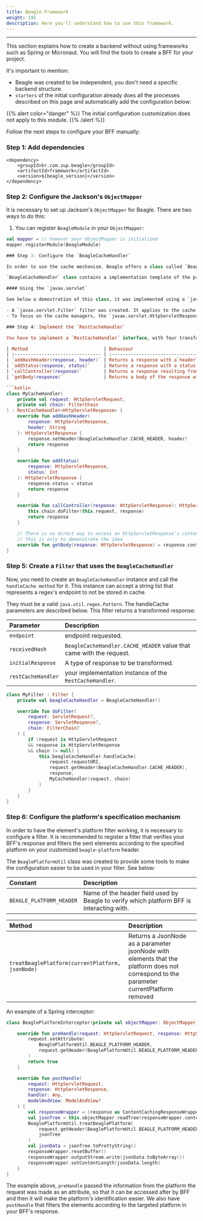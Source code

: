```yaml
---
title: Beagle Framework
weight: 195
description: Here you'll understand how to use this framework.
---
```


---

This section explains how to create a backend without using frameworks such as Spring or Micronaut. You will find the tools to create a BFF for your project.

It's important to mention: 
- Beagle was created to be independent, you don't need a specific backend structure.
- `starters` of the initial configuration already does all the processes described on this page and automatically add the configuration below:

{{% alert color="danger" %}}
The initial configuration customization does not apply to this module.
{{% /alert %}}

Follow the next steps to configure your BFF manually:

### Step 1: Add dependencies

```markup
<dependency>
	<groupId>br.com.zup.beagle</groupId>
	<artifactId>framework</artifactId>
	<version>${beagle_version}</version>
</dependency>
```

### Step 2: Configure the Jackson's `ObjectMapper`

It is necessary to set up Jackson's `ObjectMapper` for Beagle. 
There are two ways to do this:

1. You can register `BeagleModule` in your `ObjectMapper`:

```kotlin
val mapper = // however your ObjectMapper is initialized
mapper.registerModule(BeagleModule)

### Step 3: Configure the `BeagleCacheHandler`

In order to use the cache mechanism, Beagle offers a class called `BeagleCacheHandler` and an interface `RestCacheHandler`. It is recommended to use them as a response filter in your project.

`BeagleCacheHandler` class contains a implementation template of the protocol. This template doesn't depend of the HTTP and REST structure and uses a `handleCache` method. However, it needs to interact with the HTTP response details, then `RestCacheHandler` is used.

#### Using the `javax.servlet`

See below a demostration of this class, it was implemented using a `javax.servlet` class.

- A `javax.servlet.Filter` filter was created. It applies to the cache protocol for every response given by the backend.
- To focus on the cache managers, the `javax.servlet.HttpServletResponse` was left out, this omission is addressed in the codes with comments.

### Step 4: Implement the `RestCacheHandler`

You have to implement a `RestCacheHandler` interface, with four transformation that a manipulator needs to run in your response object. It is generic and it must be specified for what kind of response is used in your HTTP structure. Your methods must behave like described below:

| Method                            | Behaviour                                                                                                   |
| :-------------------------------- | :---------------------------------------------------------------------------------------------------------- |
| `addHashHeader(response, header)` | Returns a response with a`header` adding their `headers` to the `BeagleCacheHandler.CACHE_HEADER` key       |
| `addStatus(response, status)`     | Returns a response with a status                                                                            |
| `callController(response)`        | Returns a response resulting from the calling of the controller _\(generally following the filter chain\)._ |
| `getBody(response)`               | Returns a body of the response with a `String`                                                              |

```kotlin
class MyCacheHandler(
    private val request: HttpServletRequest,
    private val chain: FilterChain
) : RestCacheHandler<HttpServletResponse> {
    override fun addHashHeader(
        response: HttpServletResponse,
        header: String
    ): HttpServletResponse {
        response.setHeader(BeagleCacheHandler.CACHE_HEADER, header)
        return response
    }

    override fun addStatus(
        response: HttpServletResponse,
        status: Int
    ): HttpServletResponse {
        response.status = status
        return response
    }

    override fun callController(response: HttpServletResponse): HttpServletResponse {
        this.chain.doFilter(this.request, response)
        return response
    }

    // There is no direct way to access an HttpServletResponse's content,
    // this is only to demonstrate the idea
    override fun getBody(response: HttpServletResponse) = response.content
}
```

### Step 5: Create a `Filter` that uses the `BeagleCacheHandler`

Now, you need to create an `BeagleCacheHandler` instance and call the `handleCache method` for it. This instance can accept a string list that represents a regex's endpoint to not be stored in cache.

They must be a valid `java.util.regex.Pattern`. The handleCache parameters are described below. This filter returns a transformed response:

| Parameter          | Description                                                         |
| :----------------- | :------------------------------------------------------------------ |
| `endpoint`         | endpoint requested.                                                 |
| `receivedHash`     | `BeagleCacheHandler.CACHE_HEADER` value that came with the request. |
| `initialResponse`  | A type of response to be transformed.                               |
| `restCacheHandler` | your implementation instance of the `RestCacheHandler`.             |

```kotlin
class MyFilter : Filter {
    private val beagleCacheHandler = BeagleCacheHandler()

    override fun doFilter(
        request: ServletRequest?,
        response: ServletResponse?,
        chain: FilterChain?
    ) {
        if (request is HttpServletRequest
        && response is HttpServletResponse
        && chain != null) {
            this.beagleCacheHandler.handleCache(
                request.requestURI,
                request.getHeader(BeagleCacheHandler.CACHE_HEADER),
                response,
                MyCacheHandler(request, chain)
            )
        }
    }
}
```

### Step 6: Configure the platform's specification mechanism

In order to have the element's platform filter working, it is necessary to configure a filter. It is recommended to register a filter that verifies your BFF's response and filters the sent elements according to the specified platform on your customized `beagle-platform` header.

The `BeaglePlatformUtil` class was created to provide some tools to make the configuration easier to be used in your filter. See below:

| Constant                 | Description                                                                               |
| :----------------------- | :---------------------------------------------------------------------------------------- |
| `BEAGLE_PLATFORM_HEADER` | Name of the header field used by Beagle to verify which platform BFF is interacting with. |

| Method                                           | Description                                                                                                                             |
| :----------------------------------------------- | :-------------------------------------------------------------------------------------------------------------------------------------- |
| `treatBeaglePlatform(currentPlatform, jsonNode)` | Returns a JsonNode as a parameter jsonNode with elements that the platform does not correspond to the parameter currentPlatform removed |

An example of a Spring interceptor:

```kotlin
class BeaglePlatformInterceptor(private val objectMapper: ObjectMapper) : HandlerInterceptor {

    override fun preHandle(request: HttpServletRequest, response: HttpServletResponse, handler: Any): Boolean {
        request.setAttribute(
            BeaglePlatformUtil.BEAGLE_PLATFORM_HEADER,
            request.getHeader(BeaglePlatformUtil.BEAGLE_PLATFORM_HEADER)
        )
        return true
    }

    override fun postHandle(
        request: HttpServletRequest,
        response: HttpServletResponse,
        handler: Any,
        modelAndView: ModelAndView?
    ) {
        val responseWrapper = (response as ContentCachingResponseWrapper)
        val jsonTree = this.objectMapper.readTree(responseWrapper.contentAsByteArray)
        BeaglePlatformUtil.treatBeaglePlatform(
            request.getHeader(BeaglePlatformUtil.BEAGLE_PLATFORM_HEADER),
            jsonTree
        )
        val jsonData = jsonTree.toPrettyString()
        responseWrapper.resetBuffer()
        responseWrapper.outputStream.write(jsonData.toByteArray())
        responseWrapper.setContentLength(jsonData.length)
    }
}
```

The example above, `preHandle` passed the information from the platform the request was made as an attribute, so that it can be accessed after by BFF and then it will make the platform's identification easier. We also have `postHandle` that filters the elements according to the targeted platform in your BFF's response.
